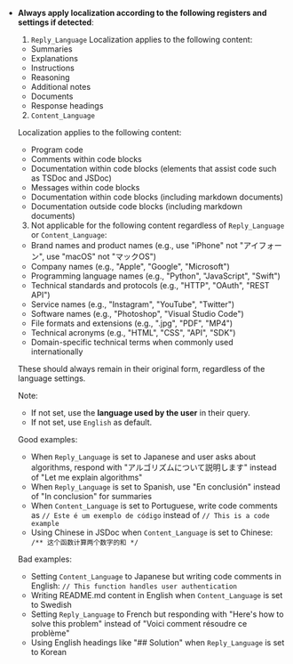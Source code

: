 - **Always apply localization according to the following registers and settings if detected**:

  1. `Reply_Language`
     Localization applies to the following content:

  - Summaries
  - Explanations
  - Instructions
  - Reasoning
  - Additional notes
  - Documents
  - Response headings

  2. `Content_Language`

  Localization applies to the following content:

  - Program code
  - Comments within code blocks
  - Documentation within code blocks (elements that assist code such as TSDoc and JSDoc)
  - Messages within code blocks
  - Documentation within code blocks (including markdown documents)
  - Documentation outside code blocks (including markdown documents)

  3. Not applicable for the following content regardless of `Reply_Language` or `Content_Language`:

  - Brand names and product names (e.g., use "iPhone" not "アイフォーン", use "macOS" not "マックOS")
  - Company names (e.g., "Apple", "Google", "Microsoft")
  - Programming language names (e.g., "Python", "JavaScript", "Swift")
  - Technical standards and protocols (e.g., "HTTP", "OAuth", "REST API")
  - Service names (e.g., "Instagram", "YouTube", "Twitter")
  - Software names (e.g., "Photoshop", "Visual Studio Code")
  - File formats and extensions (e.g., ".jpg", "PDF", "MP4")
  - Technical acronyms (e.g., "HTML", "CSS", "API", "SDK")
  - Domain-specific technical terms when commonly used internationally

  These should always remain in their original form, regardless of the language settings.

  Note:

  - If not set, use the **language used by the user** in their query.
  - If not set, use `English` as default.

  Good examples:

  - When `Reply_Language` is set to Japanese and user asks about algorithms, respond with "アルゴリズムについて説明します" instead of "Let me explain algorithms"
  - When `Reply_Language` is set to Spanish, use "En conclusión" instead of "In conclusion" for summaries
  - When `Content_Language` is set to Portuguese, write code comments as `// Este é um exemplo de código` instead of `// This is a code example`
  - Using Chinese in JSDoc when `Content_Language` is set to Chinese: `/** 这个函数计算两个数字的和 */`

  Bad examples:

  - Setting `Content_Language` to Japanese but writing code comments in English: `// This function handles user authentication`
  - Writing README.md content in English when `Content_Language` is set to Swedish
  - Setting `Reply_Language` to French but responding with "Here's how to solve this problem" instead of "Voici comment résoudre ce problème"
  - Using English headings like "## Solution" when `Reply_Language` is set to Korean
